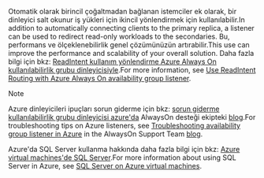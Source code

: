 <span data-ttu-id="f6db9-101">Otomatik olarak birincil çoğaltmadan bağlanan istemciler ek olarak, bir dinleyici salt okunur iş yükleri için ikincil yönlendirmek için kullanılabilir.</span><span class="sxs-lookup"><span data-stu-id="f6db9-101">In addition to automatically connecting clients to the primary replica, a listener can be used to redirect read-only workloads to the secondaries.</span></span> <span data-ttu-id="f6db9-102">Bu, performans ve ölçeklenebilirlik genel çözümünüzün artırabilir.</span><span class="sxs-lookup"><span data-stu-id="f6db9-102">This use can improve the performance and scalability of your overall solution.</span></span> <span data-ttu-id="f6db9-103">Daha fazla bilgi için bkz: [ReadIntent kullanım yönlendirme Azure Always On kullanılabilirlik grubu dinleyicisiyle](http://go.microsoft.com/fwlink/?LinkId=522515).</span><span class="sxs-lookup"><span data-stu-id="f6db9-103">For more information, see [Use ReadIntent Routing with Azure Always On availability group listener](http://go.microsoft.com/fwlink/?LinkId=522515).</span></span>

> [!NOTE]
> <span data-ttu-id="f6db9-104">Azure dinleyicileri ipuçları sorun giderme için bkz: [sorun giderme kullanılabilirlik grubu dinleyicisi azure'da](https://blogs.msdn.microsoft.com/alwaysonpro/2017/02/22/troubleshooting-internal-load-balancer-listener-connectivity-in-azure) AlwaysOn desteği ekipteki [blog](http://blogs.msdn.com/b/alwaysonpro/).</span><span class="sxs-lookup"><span data-stu-id="f6db9-104">For troubleshooting tips on Azure listeners, see [Troubleshooting availability group listener in Azure](https://blogs.msdn.microsoft.com/alwaysonpro/2017/02/22/troubleshooting-internal-load-balancer-listener-connectivity-in-azure) in the AlwaysOn Support Team [blog](http://blogs.msdn.com/b/alwaysonpro/).</span></span>
> 
> 

<span data-ttu-id="f6db9-105">Azure'da SQL Server kullanma hakkında daha fazla bilgi için bkz: [Azure virtual machines'de SQL Server](../articles/virtual-machines/windows/sql/virtual-machines-windows-sql-server-iaas-overview.md).</span><span class="sxs-lookup"><span data-stu-id="f6db9-105">For more information about using SQL Server in Azure, see [SQL Server on Azure virtual machines](../articles/virtual-machines/windows/sql/virtual-machines-windows-sql-server-iaas-overview.md).</span></span>

